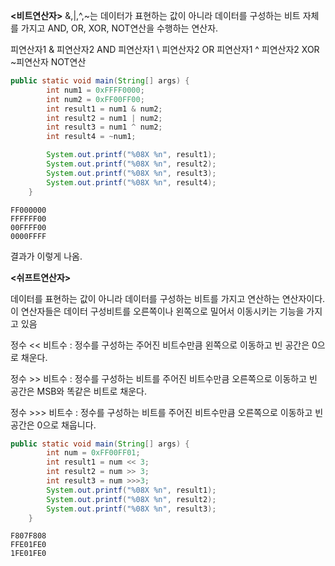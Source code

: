 **<비트연산자>**
&,|,^,~는 데이터가 표현하는 값이 아니라 데이터를 구성하는 비트 자체를 가지고 AND, OR, XOR, NOT연산을 수행하는 연산자.

피연산자1 & 피연산자2
AND
피연산자1 \ 피연산자2
OR
피연산자1 ^ 피연산자2
XOR
~피연산자
NOT연산

```java
public static void main(String[] args) {
        int num1 = 0xFFFF0000;
        int num2 = 0xFF00FF00;
        int result1 = num1 & num2;
        int result2 = num1 | num2;
        int result3 = num1 ^ num2;
        int result4 = ~num1;

        System.out.printf("%08X %n", result1);
        System.out.printf("%08X %n", result2);
        System.out.printf("%08X %n", result3);
        System.out.printf("%08X %n", result4);
    }
```

```
FF000000
FFFFFF00
00FFFF00
0000FFFF
```
결과가 이렇게 나옴.

**<쉬프트연산자>**

데이터를 표현하는 값이 아니라 데이터를 구성하는 비트를 가지고 연산하는 연산자이다. 이 연산자들은 데이터 구성비트를 오른쪽이나 왼쪽으로 밀어서 이동시키는 기능을 가지고 있음

정수 << 비트수
: 정수를 구성하는 주어진 비트수만큼 왼쪽으로 이동하고 빈 공간은 0으로 채운다.

정수 >> 비트수
: 정수를 구성하는 비트를 주어진 비트수만큼 오른쪽으로 이동하고 빈 공간은 MSB와 똑같은 비트로 채운다.

정수 >>> 비트수
: 정수를 구성하는 비트를 주어진 비트수만큼 오른쪽으로 이동하고 빈 공간은 0으로 채웁니다.

```java
public static void main(String[] args) {
        int num = 0xFF00FF01;
        int result1 = num << 3;
        int result2 = num >> 3;
        int result3 = num >>>3;
        System.out.printf("%08X %n", result1);
        System.out.printf("%08X %n", result2);
        System.out.printf("%08X %n", result3);
    }
```
```
F807F808
FFE01FE0
1FE01FE0
```

